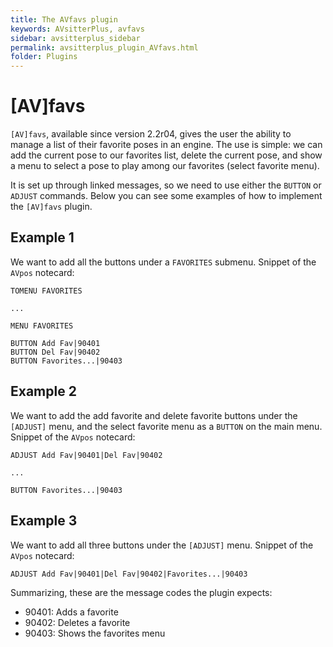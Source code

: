```yaml
---
title: The AVfavs plugin
keywords: AVsitterPlus, avfavs
sidebar: avsitterplus_sidebar
permalink: avsitterplus_plugin_AVfavs.html
folder: Plugins
---
```


# [AV]favs

`[AV]favs`, available since version 2.2r04, gives the user the ability to manage a list of their favorite poses in an engine. The use is simple: we can add the current pose to our favorites list, delete the current pose, and show a menu to select a pose to play among our favorites (select favorite menu).

It is set up through linked messages, so we need to use either the `BUTTON` or `ADJUST` commands. Below you can see some examples of how to implement the `[AV]favs` plugin.

## Example 1

We want to add all the buttons under a `FAVORITES` submenu. Snippet of the `AVpos` notecard:

```
TOMENU FAVORITES

...

MENU FAVORITES

BUTTON Add Fav|90401
BUTTON Del Fav|90402
BUTTON Favorites...|90403
```

## Example 2

We want to add the add favorite and delete favorite buttons under the `[ADJUST]` menu, and the select favorite menu as a `BUTTON` on the main menu. Snippet of the `AVpos` notecard:

```
ADJUST Add Fav|90401|Del Fav|90402

...

BUTTON Favorites...|90403
```

## Example 3

We want to add all three buttons under the `[ADJUST]` menu. Snippet of the `AVpos` notecard:

```
ADJUST Add Fav|90401|Del Fav|90402|Favorites...|90403
```

Summarizing, these are the message codes the plugin expects:

- 90401: Adds a favorite
- 90402: Deletes a favorite
- 90403: Shows the favorites menu
